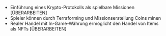 
- Einführung eines Krypto-Protokolls als spielbare Missionen [ÜBERARBEITEN]
- Spieler können durch Terraforming und Missionserstellung Coins minen
- Realer Handel mit In-Game-Währung ermöglicht den Handel von Items als NFTs [ÜBERARBEITEN]